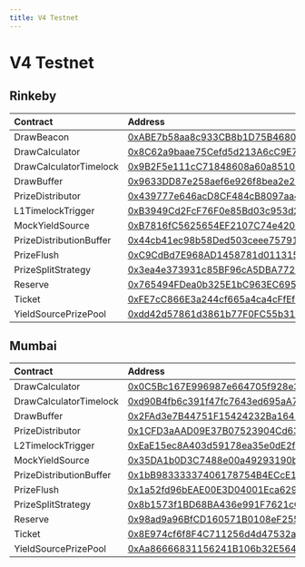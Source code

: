 ```yaml
---
title: V4 Testnet
---
```


# V4 Testnet

## Rinkeby

| Contract | Address | Artifact |
| :--- | :--- | :--- |
| DrawBeacon | [0xABE7b58aa8c933CB8b1D75B4680b2B98b48cFc3E](https://rinkeby.etherscan.io/address/0xABE7b58aa8c933CB8b1D75B4680b2B98b48cFc3E) | [Artifact](https://github.com/pooltogether/v4-testnet/tree/master/deployments/rinkeby/DrawBeacon.json) |
| DrawCalculator | [0x8C62a9baae75Cefd5d213A6cC9E7BacA24512eBE](https://rinkeby.etherscan.io/address/0x8C62a9baae75Cefd5d213A6cC9E7BacA24512eBE) | [Artifact](https://github.com/pooltogether/v4-testnet/tree/master/deployments/rinkeby/DrawCalculator.json) |
| DrawCalculatorTimelock | [0x9B2F5e111cC71848608a60a85106fc271338FaD3](https://rinkeby.etherscan.io/address/0x9B2F5e111cC71848608a60a85106fc271338FaD3) | [Artifact](https://github.com/pooltogether/v4-testnet/tree/master/deployments/rinkeby/DrawCalculatorTimelock.json) |
| DrawBuffer | [0x9633DD87e258aef6e926f8bea2e240577796076f](https://rinkeby.etherscan.io/address/0x9633DD87e258aef6e926f8bea2e240577796076f) | [Artifact](https://github.com/pooltogether/v4-testnet/tree/master/deployments/rinkeby/DrawBuffer.json) |
| PrizeDistributor | [0x439777e646acD8CF484cB8097aa4324BcEf99067](https://rinkeby.etherscan.io/address/0x439777e646acD8CF484cB8097aa4324BcEf99067) | [Artifact](https://github.com/pooltogether/v4-testnet/tree/master/deployments/rinkeby/PrizeDistributor.json) |
| L1TimelockTrigger | [0xB3949Cd2FcF76F0e85Bd03c953d28F9d5b0bFF42](https://rinkeby.etherscan.io/address/0xB3949Cd2FcF76F0e85Bd03c953d28F9d5b0bFF42) | [Artifact](https://github.com/pooltogether/v4-testnet/tree/master/deployments/rinkeby/L1TimelockTrigger.json) |
| MockYieldSource | [0xB7816fC5625654EF2107C74e420925ec00124c1C](https://rinkeby.etherscan.io/address/0xB7816fC5625654EF2107C74e420925ec00124c1C) | [Artifact](https://github.com/pooltogether/v4-testnet/tree/master/deployments/rinkeby/MockYieldSource.json) |
| PrizeDistributionBuffer | [0x44cb41ec98b58Ded503ceee75791AF4f4b51c5E9](https://rinkeby.etherscan.io/address/0x44cb41ec98b58Ded503ceee75791AF4f4b51c5E9) | [Artifact](https://github.com/pooltogether/v4-testnet/tree/master/deployments/rinkeby/PrizeDistributionBuffer.json) |
| PrizeFlush | [0xC9CdBd7E968AD1458781d01131501B016948B171](https://rinkeby.etherscan.io/address/0xC9CdBd7E968AD1458781d01131501B016948B171) | [Artifact](https://github.com/pooltogether/v4-testnet/tree/master/deployments/rinkeby/PrizeFlush.json) |
| PrizeSplitStrategy | [0x3ea4e373931c85BF96cA5DBA772C68A08E6b167B](https://rinkeby.etherscan.io/address/0x3ea4e373931c85BF96cA5DBA772C68A08E6b167B) | [Artifact](https://github.com/pooltogether/v4-testnet/tree/master/deployments/rinkeby/PrizeSplitStrategy.json) |
| Reserve | [0x765494FDea0b325E1bC963EC695F953Da0859476](https://rinkeby.etherscan.io/address/0x765494FDea0b325E1bC963EC695F953Da0859476) | [Artifact](https://github.com/pooltogether/v4-testnet/tree/master/deployments/rinkeby/Reserve.json) |
| Ticket | [0xFE7cC866E3a244cf665a4ca4cFfEf7aa028Fc88B](https://rinkeby.etherscan.io/address/0xFE7cC866E3a244cf665a4ca4cFfEf7aa028Fc88B) | [Artifact](https://github.com/pooltogether/v4-testnet/tree/master/deployments/rinkeby/Ticket.json) |
| YieldSourcePrizePool | [0xdd42d57861d3861b77F0FC55b31521fa5B2DE257](https://rinkeby.etherscan.io/address/0xdd42d57861d3861b77F0FC55b31521fa5B2DE257) | [Artifact](https://github.com/pooltogether/v4-testnet/tree/master/deployments/rinkeby/YieldSourcePrizePool.json) |

## Mumbai

| Contract | Address | Artifact |
| :--- | :--- | :--- |
| DrawCalculator | [0x0C5Bc167E996987e664705f928e33e138d2f542E](https://explorer-mumbai.maticvigil.com/address/0x0C5Bc167E996987e664705f928e33e138d2f542E) | [Artifact](https://github.com/pooltogether/v4-testnet/tree/master/deployments/mumbai/DrawCalculator.json) |
| DrawCalculatorTimelock | [0xd90B4fb6c391f47fc7643ed695aA77318d23aC3B](https://explorer-mumbai.maticvigil.com/address/0xd90B4fb6c391f47fc7643ed695aA77318d23aC3B) | [Artifact](https://github.com/pooltogether/v4-testnet/tree/master/deployments/mumbai/DrawCalculatorTimelock.json) |
| DrawBuffer | [0x2FAd3e7B44751F15424232Ba16414Be72bB2d806](https://explorer-mumbai.maticvigil.com/address/0x2FAd3e7B44751F15424232Ba16414Be72bB2d806) | [Artifact](https://github.com/pooltogether/v4-testnet/tree/master/deployments/mumbai/DrawBuffer.json) |
| PrizeDistributor | [0x1CFD3aAAD09E37B07523904Cd634540923a706df](https://explorer-mumbai.maticvigil.com/address/0x1CFD3aAAD09E37B07523904Cd634540923a706df) | [Artifact](https://github.com/pooltogether/v4-testnet/tree/master/deployments/mumbai/PrizeDistributor.json) |
| L2TimelockTrigger | [0xEaE15ec8A403d59178ea35e0dE2f818b5E9BA016](https://explorer-mumbai.maticvigil.com/address/0xEaE15ec8A403d59178ea35e0dE2f818b5E9BA016) | [Artifact](https://github.com/pooltogether/v4-testnet/tree/master/deployments/mumbai/L2TimelockTrigger.json) |
| MockYieldSource | [0x35DA1b0D3C7488e00a49293190b1e782a91999Fc](https://explorer-mumbai.maticvigil.com/address/0x35DA1b0D3C7488e00a49293190b1e782a91999Fc) | [Artifact](https://github.com/pooltogether/v4-testnet/tree/master/deployments/mumbai/MockYieldSource.json) |
| PrizeDistributionBuffer | [0x1bB98333337406178754B4ECcE125a30a961f1FC](https://explorer-mumbai.maticvigil.com/address/0x1bB98333337406178754B4ECcE125a30a961f1FC) | [Artifact](https://github.com/pooltogether/v4-testnet/tree/master/deployments/mumbai/PrizeDistributionBuffer.json) |
| PrizeFlush | [0x1a52fd96bEAE00E3D04001Eca6298F7DA0DbAB4D](https://explorer-mumbai.maticvigil.com/address/0x1a52fd96bEAE00E3D04001Eca6298F7DA0DbAB4D) | [Artifact](https://github.com/pooltogether/v4-testnet/tree/master/deployments/mumbai/PrizeFlush.json) |
| PrizeSplitStrategy | [0x8b1573f1BD68BA436e991F7621cC872E29658E94](https://explorer-mumbai.maticvigil.com/address/0x8b1573f1BD68BA436e991F7621cC872E29658E94) | [Artifact](https://github.com/pooltogether/v4-testnet/tree/master/deployments/mumbai/PrizeSplitStrategy.json) |
| Reserve | [0x98ad9a96BfCD160571B0108eF25537eef5d972Bd](https://explorer-mumbai.maticvigil.com/address/0x98ad9a96BfCD160571B0108eF25537eef5d972Bd) | [Artifact](https://github.com/pooltogether/v4-testnet/tree/master/deployments/mumbai/Reserve.json) |
| Ticket | [0x8E974cf6f8F4C711256d4d47532a0e75AC055b13](https://explorer-mumbai.maticvigil.com/address/0x8E974cf6f8F4C711256d4d47532a0e75AC055b13) | [Artifact](https://github.com/pooltogether/v4-testnet/tree/master/deployments/mumbai/Ticket.json) |
| YieldSourcePrizePool | [0xAa86666831156241B106b32E56447586a33f0b04](https://explorer-mumbai.maticvigil.com/address/0xAa86666831156241B106b32E56447586a33f0b04) | [Artifact](https://github.com/pooltogether/v4-testnet/tree/master/deployments/mumbai/YieldSourcePrizePool.json) |

